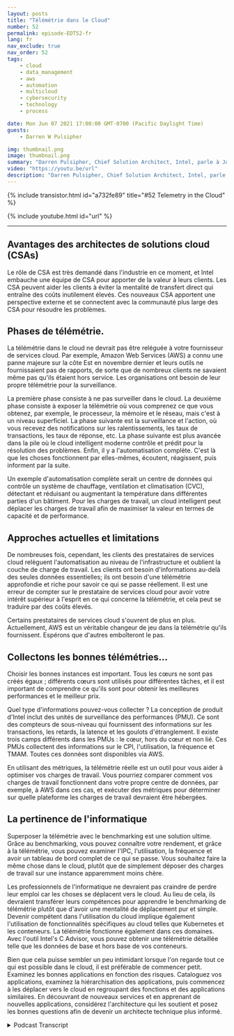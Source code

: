 ```yaml
---
layout: posts
title: "Télémétrie dans le Cloud"
number: 52
permalink: episode-EDT52-fr
lang: fr
nav_exclude: true
nav_order: 52
tags:
    - cloud
    - data_management
    - aws
    - automation
    - multicloud
    - cybersecurity
    - technology
    - process

date: Mon Jun 07 2021 17:00:00 GMT-0700 (Pacific Daylight Time)
guests:
    - Darren W Pulsipher

img: thumbnail.png
image: thumbnail.png
summary: "Darren Pulsipher, Chief Solution Architect, Intel, parle à Josh Hilliker, Directeur des architectes de solutions cloud chez Intel, de l'utilisation de la télémétrie dans le cloud pour maximiser la valeur et l'efficacité."
video: "https://youtu.be/url"
description: "Darren Pulsipher, Chief Solution Architect, Intel, parle à Josh Hilliker, Directeur des architectes de solutions cloud chez Intel, de l'utilisation de la télémétrie dans le cloud pour maximiser la valeur et l'efficacité."
---
```


<div>
{% include transistor.html id="a732fe89" title="#52 Telemetry in the Cloud" %}

{% include youtube.html id="url" %}
</div>

---

## Avantages des architectes de solutions cloud (CSAs)

Le rôle de CSA est très demandé dans l'industrie en ce moment, et Intel embauche une équipe de CSA pour apporter de la valeur à leurs clients. Les CSA peuvent aider les clients à éviter la mentalité de transfert direct qui entraîne des coûts inutilement élevés. Ces nouveaux CSA apportent une perspective externe et se connectent avec la communauté plus large des CSA pour résoudre les problèmes.

## Phases de télémétrie.

La télémétrie dans le cloud ne devrait pas être reléguée à votre fournisseur de services cloud. Par exemple, Amazon Web Services (AWS) a connu une panne majeure sur la côte Est en novembre dernier et leurs outils ne fournissaient pas de rapports, de sorte que de nombreux clients ne savaient même pas qu'ils étaient hors service. Les organisations ont besoin de leur propre télémétrie pour la surveillance.

La première phase consiste à ne pas surveiller dans le cloud. La deuxième phase consiste à exposer la télémétrie où vous comprenez ce que vous obtenez, par exemple, le processeur, la mémoire et le réseau, mais c'est à un niveau superficiel. La phase suivante est la surveillance et l'action, où vous recevez des notifications sur les ralentissements, les taux de transactions, les taux de réponse, etc. La phase suivante est plus avancée dans la pile où le cloud intelligent moderne contrôle et prédit pour la résolution des problèmes. Enfin, il y a l'automatisation complète. C'est là que les choses fonctionnent par elles-mêmes, écoutent, réagissent, puis informent par la suite.

Un exemple d'automatisation complète serait un centre de données qui contrôle un système de chauffage, ventilation et climatisation (CVC), détectant et réduisant ou augmentant la température dans différentes parties d'un bâtiment. Pour les charges de travail, un cloud intelligent peut déplacer les charges de travail afin de maximiser la valeur en termes de capacité et de performance.

## Approches actuelles et limitations

De nombreuses fois, cependant, les clients des prestataires de services cloud relèguent l'automatisation au niveau de l'infrastructure et oublient la couche de charge de travail. Les clients ont besoin d'informations au-delà des seules données essentielles; ils ont besoin d'une télémétrie approfondie et riche pour savoir ce qui se passe réellement. Il est une erreur de compter sur le prestataire de services cloud pour avoir votre intérêt supérieur à l'esprit en ce qui concerne la télémétrie, et cela peut se traduire par des coûts élevés.

Certains prestataires de services cloud s'ouvrent de plus en plus. Actuellement, AWS est un véritable changeur de jeu dans la télémétrie qu'ils fournissent. Espérons que d'autres emboîteront le pas.

## Collectons les bonnes télémétries...

Choisir les bonnes instances est important. Tous les cœurs ne sont pas créés égaux ; différents cœurs sont utilisés pour différentes tâches, et il est important de comprendre ce qu'ils sont pour obtenir les meilleures performances et le meilleur prix.

Quel type d'informations pouvez-vous collecter ? La conception de produit d'Intel inclut des unités de surveillance des performances (PMU). Ce sont des compteurs de sous-niveau qui fournissent des informations sur les transactions, les retards, la latence et les goulots d'étranglement. Il existe trois camps différents dans les PMUs : le cœur, hors du cœur et non lié. Ces PMUs collectent des informations sur le CPI, l'utilisation, la fréquence et TMAM. Toutes ces données sont disponibles via AWS.

En utilisant des métriques, la télémétrie réelle est un outil pour vous aider à optimiser vos charges de travail. Vous pourriez comparer comment vos charges de travail fonctionnent dans votre propre centre de données, par exemple, à AWS dans ces cas, et exécuter des métriques pour déterminer sur quelle plateforme les charges de travail devraient être hébergées.

## La pertinence de l'informatique

Superposer la télémétrie avec le benchmarking est une solution ultime. Grâce au benchmarking, vous pouvez connaître votre rendement, et grâce à la télémétrie, vous pouvez examiner l'IPC, l'utilisation, la fréquence et avoir un tableau de bord complet de ce qui se passe. Vous souhaitez faire la même chose dans le cloud, plutôt que de simplement déposer des charges de travail sur une instance apparemment moins chère.

Les professionnels de l'informatique ne devraient pas craindre de perdre leur emploi car les choses se déplacent vers le cloud. Au lieu de cela, ils devraient transférer leurs compétences pour apprendre le benchmarking de télémétrie plutôt que d'avoir une mentalité de déplacement pur et simple. Devenir compétent dans l'utilisation du cloud implique également l'utilisation de fonctionnalités spécifiques au cloud telles que Kubernetes et les conteneurs. La télémétrie fonctionne également dans ces domaines. Avec l'outil Intel's C Advisor, vous pouvez obtenir une télémétrie détaillée telle que les données de base et hors base de vos conteneurs.

Bien que cela puisse sembler un peu intimidant lorsque l'on regarde tout ce qui est possible dans le cloud, il est préférable de commencer petit. Examinez les bonnes applications en fonction des risques. Cataloguez vos applications, examinez la hiérarchisation des applications, puis commencez à les déplacer vers le cloud en regroupant des fonctions et des applications similaires. En découvrant de nouveaux services et en apprenant de nouvelles applications, considérez l'architecture qui les soutient et posez les bonnes questions afin de devenir un architecte technique plus informé.



<details>
<summary> Podcast Transcript </summary>

<p></p>

</details>
